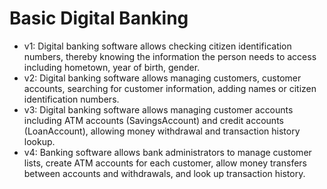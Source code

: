 # Basic Digital Banking

- v1: Digital banking software allows checking citizen identification numbers, thereby knowing the information the person needs to access including hometown, year of birth, gender.
- v2: Digital banking software allows managing customers, customer accounts, searching for customer information, adding names or citizen identification numbers.
- v3: Digital banking software allows managing customer accounts including ATM accounts (SavingsAccount) and credit accounts (LoanAccount), allowing money withdrawal and transaction history lookup.
- v4: Banking software allows bank administrators to manage customer lists, create ATM accounts for each customer, allow money transfers between accounts and withdrawals, and look up transaction history.
